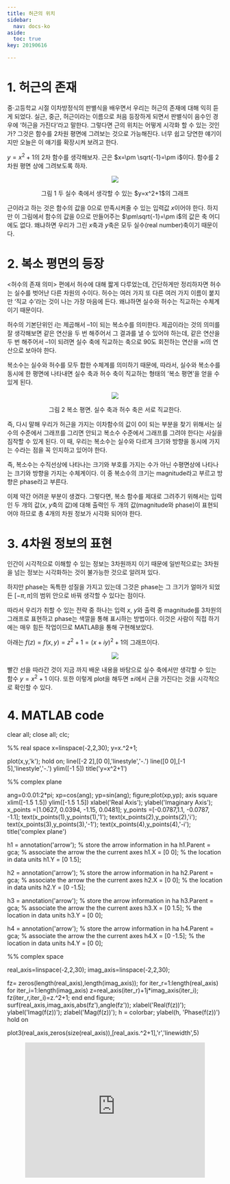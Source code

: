 ```yaml
---
title: 허근의 위치
sidebar:
  nav: docs-ko
aside:
  toc: true
key: 20190616

---
```



# 1. 허근의 존재

중·고등학교 시절 이차방정식의 판별식을 배우면서 우리는 허근의 존재에 대해 익히 듣게 되었다. 실근, 중근, 허근이라는 이름으로 처음 등장하게 되면서 판별식이 음수인 경우에 ‘허근을 가진다’라고 말한다. 그렇다면 근의 위치는 어떻게 시각화 할 수 있는 것인가? 그것은 함수를 2차원 평면에 그려보는 것으로 가능해진다. 너무 쉽고 당연한 얘기이지만 오늘은 이 얘기를 확장시켜 보려고 한다.

$y=x^2+1$의 2차 함수를 생각해보자. 근은 $x=\pm \sqrt{-1}=\pm i$이다. 함수를 2차원 평면 상에 그려보도록 하자.


<p align="center">
  <img src="https://raw.githubusercontent.com/angeloyeo/angeloyeo.github.io/master/pics/2-3-imaginary_roots/noname01.png">
</p>

<center>그림 1 두 실수 축에서 생각할 수 있는 $y=x^2+1$의 그래프</center>

근이라고 하는 것은 함수의 값을 0으로 만족시켜줄 수 있는 입력값 $x$이어야 한다. 하지만 이 그림에서 함수의 값을 0으로 만들어주는 $\pm\sqrt{-1}=\pm i$의 값은 축 어디에도 없다. 왜냐하면 우리가 그린 $x$축과 $y$축은 모두 실수(real number)축이기 때문이다.

# 2. 복소 평면의 등장

<허수의 존재 의미> 편에서 허수에 대해 짧게 다루었는데, 간단하게만 정리하자면 허수는 실수를 벗어난 다른 차원의 수이다. 허수는 여러 가지 또 다른 여러 가지 이름이 붙지만 ‘직교 수’라는 것이 나는 가장 마음에 든다. 왜냐하면 실수와 허수는 직교하는 수체계이기 때문이다.

 허수의 기본단위인 $i$는 제곱해서 –1이 되는 복소수를 의미한다. 제곱이라는 것의 의미를 잘 생각해보면 같은 연산을 두 번 해주어서 그 결과를 낼 수 있어야 하는데, 같은 연산을 두 번 해주어서 –1이 되려면 실수 축에 직교하는 축으로 90도 회전하는 연산을 $\times i$의 연산으로 보아야 한다. 

복소수는 실수와 허수를 모두 합한 수체계를 의미하기 때문에, 따라서, 실수와 복소수를 동시에 한 평면에 나타내면 실수 축과 허수 축이 직교하는 형태의 ‘복소 평면’을 얻을 수 있게 된다. 

<p align="center">
  <img src="https://raw.githubusercontent.com/angeloyeo/angeloyeo.github.io/master/pics/2-3-imaginary_roots/noname02.png">
</p>

<center>그림 2 복소 평면. 실수 축과 허수 축은 서로 직교한다.</center>

즉, 다시 말해 우리가 허근을 가지는 이차함수의 값이 0이 되는 부분을 찾기 위해서는 실수의 수준에서 그래프를 그리면 안되고 복소수 수준에서 그래프를 그려야 한다는 사실을 짐작할 수 있게 된다. 이 때, 우리는 복소수는 실수와 다르게 크기와 방향을 동시에 가지는 수라는 점을 꼭 인지하고 있어야 한다. 

즉, 복소수는 수직선상에 나타나는 크기와 부호를 가지는 수가 아닌 수평면상에 나타나는 크기와 방향을 가지는 수체계이다. 이 중 복소수의 크기는 magnitude라고 부르고 방향은 phase라고 부른다. 

이제 약간 어려운 부분이 생겼다. 그렇다면, 복소 함수를 제대로 그려주기 위해서는 입력인 두 개의 값($x$, $y$축의 값)에 대해 출력인 두 개의 값(magnitude와 phase)이 표현되어야 하므로 총 4개의 차원 정보가 시각화 되어야 한다.

# 3. 4차원 정보의 표현

인간이 시각적으로 이해할 수 있는 정보는 3차원까지 이기 때문에 일반적으로는 3차원을 넘는 정보는 시각화하는 것이 불가능한 것으로 알려져 있다. 

하지만 phase는 독특한 성질을 가지고 있는데 그것은 phase는 그 크기가 얼마가 되었든 $[-\pi, \pi]$의 범위 안으로 바꿔 생각할 수 있다는 점이다. 

따라서 우리가 취할 수 있는 전략 중 하나는 입력 $x$, $y$와 출력 중 magnitude를 3차원의 그래프로 표현하고 phase는 색깔을 통해 표시하는 방법이다. 이것은 사람이 직접 하기에는 매우 힘든 작업이므로 MATLAB을 통해 구현해보았다. 

아래는 $f(z)=f(x,y)=z^2+1=(x+iy)^2+1$의 그래프이다.

<p align="center">
  <img src="https://raw.githubusercontent.com/angeloyeo/angeloyeo.github.io/master/pics/2-3-imaginary_roots/noname03.png">
</p>

빨간 선을 따라간 것이 지금 까지 배운 내용을 바탕으로 실수 축에서만 생각할 수 있는 함수 $y=x^2+1$ 이다. 또한 이렇게 plot을 해두면 $\pm i$에서 근을 가진다는 것을 시각적으로 확인할 수 있다.

# 4. MATLAB code

  clear all; close all; clc;
  
  %% real space
  x=linspace(-2,2,30);
  y=x.^2+1;
   
  plot(x,y,'k');
  hold on;
  line([-2 2],[0 0],'linestyle','-.')
  line([0 0],[-1 5],'linestyle','-.')
  ylim([-1 5])
  title('y=x^2+1')
  
  %% complex plane
  
  ang=0:0.01:2*pi; 
  xp=cos(ang);
  yp=sin(ang);
  figure;plot(xp,yp);
  axis square
  xlim([-1.5 1.5])
  ylim([-1.5 1.5])
  xlabel('Real Axis');
  ylabel('Imaginary Axis');
  x_points =[1.0627, 0.0394, -1.15, 0.0481];
  y_points =[-0.0787,1.1, -0.0787, -1.1];
  text(x_points(1),y_points(1),'1');
  text(x_points(2),y_points(2),'i');
  text(x_points(3),y_points(3),'-1');
  text(x_points(4),y_points(4),'-i');
  title('complex plane')
  
  h1 = annotation('arrow');  % store the arrow information in ha
  h1.Parent = gca;           % associate the arrow the the current axes
  h1.X = [0 0];          % the location in data units
  h1.Y = [0 1.5];   
  
  h2 = annotation('arrow');  % store the arrow information in ha
  h2.Parent = gca;           % associate the arrow the the current axes
  h2.X = [0 0];          % the location in data units
  h2.Y = [0 -1.5];   
  
   
  h3 = annotation('arrow');  % store the arrow information in ha
  h3.Parent = gca;           % associate the arrow the the current axes
  h3.X = [0 1.5];          % the location in data units
  h3.Y = [0 0];   
  
  h4 = annotation('arrow');  % store the arrow information in ha
  h4.Parent = gca;           % associate the arrow the the current axes
  h4.X = [0 -1.5];          % the location in data units
  h4.Y = [0 0];   
  
  %% complex space
  
  real_axis=linspace(-2,2,30);
  imag_axis=linspace(-2,2,30);
   
  fz= zeros(length(real_axis),length(imag_axis));
  for iter_r=1:length(real_axis)
       for iter_i=1:length(imag_axis)
           z=real_axis(iter_r)+1j*imag_axis(iter_i);
          fz(iter_r,iter_i)=z.^2+1;
      end
  end
  figure;
  surf(real_axis,imag_axis,abs(fz'),angle(fz'));
  xlabel('Real(f(z))');
  ylabel('Imag(f(z))');
  zlabel('Mag(f(z))');
  h = colorbar;
  ylabel(h, 'Phase(f(z))')
  hold on
   
  plot3(real_axis,zeros(size(real_axis)),[real_axis.^2+1],'r','linewidth',5)


<center>
<iframe width="420" height="315" src="https://www.youtube.com/embed/DJD-s9jK6Tk" frameborder="0" allowfullscreen></iframe></center>
